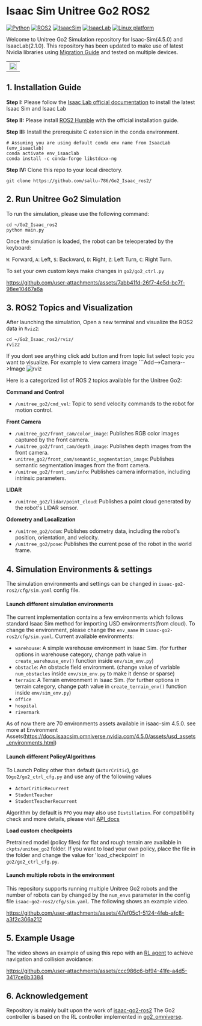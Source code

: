 #  Isaac Sim Unitree Go2 ROS2
[![Python](https://img.shields.io/badge/python-3.10-blue.svg)](https://docs.python.org/3/whatsnew/3.10.html)
[![ROS2](https://img.shields.io/badge/ROS2-Humble-orange.svg)](https://docs.ros.org/en/humble/index.html)
[![IsaacSim](https://img.shields.io/badge/IsaacSim-4.5.0-red.svg)](https://docs.isaacsim.omniverse.nvidia.com/4.5.0/index.html)
[![IsaacLab](https://img.shields.io/badge/IsaacLab-2.1.0-purple.svg)](https://isaac-sim.github.io/IsaacLab/main/index.html)
[![Linux platform](https://img.shields.io/badge/platform-Ubuntu--22.04-green.svg)](https://releases.ubuntu.com/22.04/)

Welcome to Unitree Go2 Simulation repository for Isaac-Sim(4.5.0) and IsaacLab(2.1.0). This repository has been updated to make use of latest Nvidia libraries using [Migration Guide](https://isaac-sim.github.io/IsaacLab/main/source/migration/migrating_from_orbit.html) and tested on multiple devices. 

<table>
  <tr>
    <td><img src="media/sim-demo2.gif" style="width: 100%;"></td>
  </tr>
</table>


## 1. Installation Guide
**Step I:** Please follow the [Isaac Lab official documentation](https://isaac-sim.github.io/IsaacLab/main/source/setup/installation/index.html) to install the latest Isaac Sim and Isaac Lab

**Step II:** Please install [ROS2 Humble](https://docs.ros.org/en/humble/index.html) with the official installation guide.

**Step III:** Install the prerequisite C extension in the conda environment.
```
# Assuming you are using default conda env name from IsaacLab (env_isaaclab)
conda activate env_isaaclab     
conda install -c conda-forge libstdcxx-ng
```

**Step IV:** Clone this repo to your local directory.
```
git clone https://github.com/sallu-786/Go2_Isaac_ros2/
```

## 2. Run Unitree Go2 Simulation 
To run the simulation, please use the following command:
```
cd ~/Go2_Isaac_ros2
python main.py
```
Once the simulation is loaded, the robot can be teleoperated by the keyboard:

```W```: Forward, ```A```: Left, ```S```: Backward, ```D```: Right, ```Z```: Left Turn, ```C```: Right Turn.

To set your own custom keys make changes in ```go2/go2_ctrl.py``` 

https://github.com/user-attachments/assets/7abb41fd-26f7-4e5d-bc7f-98ee10467a6a


## 3. ROS2 Topics and Visualization
After launching the simulation, Open a new terminal and visualize the ROS2 data in ```Rviz2```:
```
cd ~/Go2_Isaac_ros2/rviz/
rviz2
```
If you dont see anything click add button and from topic list select topic you want to visualize. For example to view camera image ```Add-->Camera-->Image
![rviz](https://github.com/user-attachments/assets/946b6a31-b52a-4153-b337-846087fc2b7d)

Here is a categorized list of ROS 2 topics available for the Unitree Go2:

**Command and Control**  
- `/unitree_go2/cmd_vel`:  Topic to send velocity commands to the robot for motion control.

**Front Camera**  
- `/unitree_go2/front_cam/color_image`: Publishes RGB color images captured by the front camera.
- `/unitree_go2/front_cam/depth_image`: Publishes depth images from the front camera.
- `unitree_go2/front_cam/semantic_segmentation_image`: Publishes semantic segmentation images from the front camera.
- `/unitree_go2/front_cam/info`: Publishes camera information, including intrinsic parameters.

**LIDAR**  
- `/unitree_go2/lidar/point_cloud`:  Publishes a point cloud generated by the robot's LIDAR sensor.

**Odometry and Localization**  
- `/unitree_go2/odom`:  Publishes odometry data, including the robot's position, orientation, and velocity.
- `/unitree_go2/pose`:  Publishes the current pose of the robot in the world frame.


## 4. Simulation Environments & settings
The simulation environments and settings can be changed in ```isaac-go2-ros2/cfg/sim.yaml``` config file. 

#### Launch different simulation environments
The current implementation contains a few environments which follows standard Isaac Sim method for importing USD environments(from cloud). To change the environment, please change the ```env_name``` in  ```isaac-go2-ros2/cfg/sim.yaml```. Current available environments:
- ```warehouse```: A simple warehouse environment in Isaac Sim. (for further options in warehouse category, change path value in ```create_warehouse_env()``` function inside ```env/sim_env.py```)
- ```obstacle```: An obstacle field environment.  (change value of variable ```num_obstacles``` inside ```env/sim_env.py``` to make it dense or sparse)
- ```terrain```: A Terrain environment in Isaac Sim. (for further options in terrain category, change path value in ```create_terrain_env()``` function inside ```env/sim_env.py```)
- ```office```
- ```hospital```
- ```rivermark```

As of now there are 70 environments assets available in isaac-sim 4.5.0. see more at Environment Assets(https://docs.isaacsim.omniverse.nvidia.com/4.5.0/assets/usd_assets_environments.html)
  
#### Launch different Policy/Algorithms 
To Launch Policy other than default (```ActorCritic```), go to```go2/go2_ctrl_cfg.py``` and use any of the following values 
  - ```ActorCriticRecurrent```
  - ```StudentTeacher```
  - ```StudentTeacherRecurrent```

Algorithm by default is ```PPO``` you may also use ```Distillation```. For compatibility check and more details, please visit [API_docs](https://isaac-sim.github.io/IsaacLab/main/source/api/lab_rl/isaaclab_rl.html)

**Load custom checkpoints**

Pretrained model (policy files) for flat and rough terrain are available in ```ckpts/unitee_go2``` folder. If you want to load your own policy, place the file in the folder and change the value for 'load_checkpoint' in ```go2/go2_ctrl_cfg.py```.

#### Launch multiple robots in the environment
This repository supports running multiple Unitree Go2 robots and the number of robots can by changed by the ```num_envs``` parameter in the config file ```isaac-go2-ros2/cfg/sim.yaml```. The following shows an example video.

https://github.com/user-attachments/assets/47ef05c1-5124-4feb-afc8-a3f2c306a212


## 5. Example Usage
The video shows an example of using this repo with an [RL agent](https://github.com/Zhefan-Xu/NavRL) to achieve navigation and collision avoidance:


https://github.com/user-attachments/assets/ccc986c6-bf94-41fe-a4d5-3417ce8b3384

## 6. Acknowledgement
Repository is mainly built upon the work of [isaac-go2-ros2](https://github.com/Zhefan-Xu/isaac-go2-ros2)
The Go2 controller is based on the RL controller implemented in [go2_omniverse](https://github.com/abizovnuralem/go2_omniverse).
